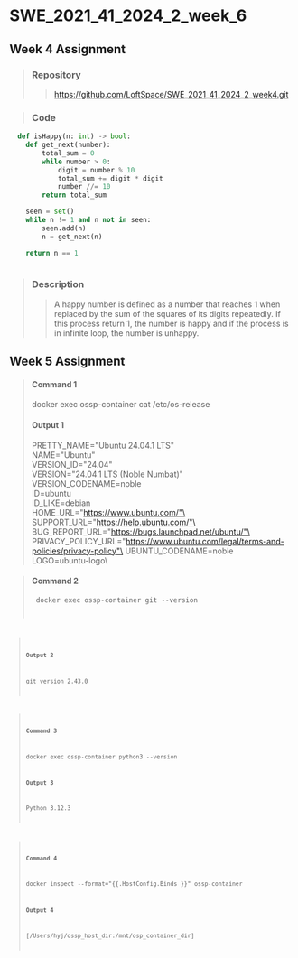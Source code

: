 # SWE_2021_41_2024_2_week_6

## Week 4 Assignment
> ### Repository
> > https://github.com/LoftSpace/SWE_2021_41_2024_2_week4.git

> ### Code
```python
  def isHappy(n: int) -> bool:
    def get_next(number):
        total_sum = 0
        while number > 0:
            digit = number % 10
            total_sum += digit * digit
            number //= 10
        return total_sum

    seen = set()
    while n != 1 and n not in seen:
        seen.add(n)
        n = get_next(n)

    return n == 1
    
```
> ### Description
> > A happy number is defined as a number that reaches 1 when replaced by the sum of the squares of its digits repeatedly. If this process return 1, the number is happy and if the process is in infinite loop, the number is unhappy.


## Week 5 Assignment
>  #### Command 1
>  docker exec ossp-container cat /etc/os-release
>  #### Output 1
>   PRETTY_NAME="Ubuntu 24.04.1 LTS"\
NAME="Ubuntu"\
VERSION_ID="24.04"\
VERSION="24.04.1 LTS (Noble Numbat)"\
VERSION_CODENAME=noble\
ID=ubuntu\
ID_LIKE=debian\
HOME_URL="https://www.ubuntu.com/"\
SUPPORT_URL="https://help.ubuntu.com/"\
BUG_REPORT_URL="https://bugs.launchpad.net/ubuntu/"\
PRIVACY_POLICY_URL="https://www.ubuntu.com/legal/terms-and-policies/privacy-policy"\
UBUNTU_CODENAME=noble\
LOGO=ubuntu-logo\

> #### Command 2
> <code> docker exec ossp-container git --version <code>
  
> #### Output 2
> git version 2.43.0

> #### Command 3
> docker exec ossp-container python3 --version
> #### Output 3
> Python 3.12.3

> #### Command 4
> docker inspect --format="{{.HostConfig.Binds }}" ossp-container
> #### Output 4
> [/Users/hyj/ossp_host_dir:/mnt/osp_container_dir]
  
